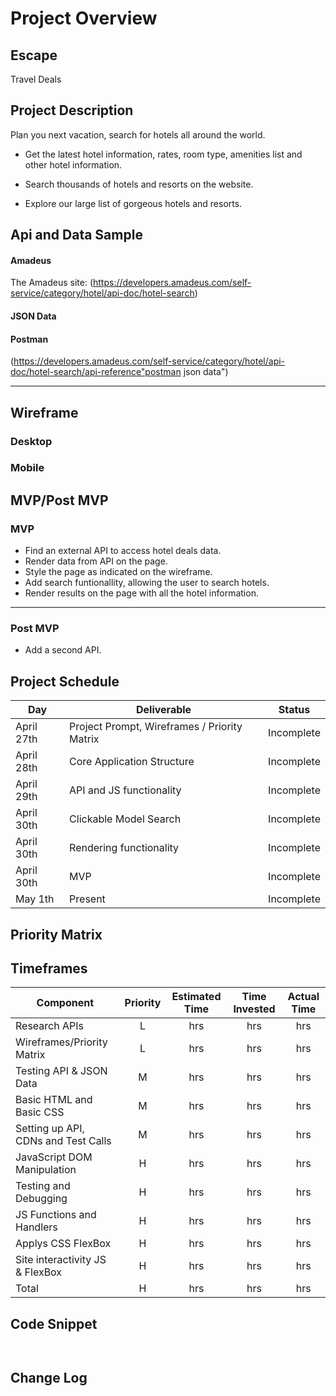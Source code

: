 # Project Overview

## Escape

Travel Deals

## Project Description

Plan you next vacation, search for hotels all around the world.

- Get the latest hotel information, rates, room type, amenities list and other hotel information.

-  Search thousands of hotels and resorts  on the website.

-  Explore our large list of gorgeous hotels and resorts.

## Api and Data Sample

#### Amadeus

The Amadeus site:
(https://developers.amadeus.com/self-service/category/hotel/api-doc/hotel-search)

#### JSON Data

#### Postman

(https://developers.amadeus.com/self-service/category/hotel/api-doc/hotel-search/api-reference"postman json data")

---



## Wireframe

### Desktop



### Mobile



## MVP/Post MVP

### MVP

- Find an external API to access hotel deals data.
- Render data from API on the page.
- Style the page as indicated on the wireframe.
- Add search funtionallity, allowing the user to search hotels.
- Render results on the page with all the hotel information.

---

### Post MVP

- Add a second API.




## Project Schedule

| Day             | Deliverable                                          | Status   |
| --------------- | ---------------------------------------------------- | -------- |
| April 27th      | Project Prompt, Wireframes / Priority Matrix         |Incomplete|
| April 28th      | Core Application Structure                           |Incomplete|
| April 29th      | API and JS functionality                             |Incomplete|
| April 30th      | Clickable Model Search                               |Incomplete|
| April 30th      | Rendering functionality                              |Incomplete|
| April 30th      | MVP                                                  |Incomplete|
| May 1th         | Present                                              |Incomplete|

## Priority Matrix





## Timeframes

| Component                           | Priority | Estimated Time | Time Invested | Actual Time |
| ----------------------------------- | :------: | :------------: | :-----------: | :---------: |
| Research APIs                       |    L     |      hrs       |     hrs       |    hrs      |
| Wireframes/Priority Matrix          |    L     |      hrs       |     hrs       |    hrs      |
| Testing API & JSON Data             |    M     |      hrs       |     hrs       |    hrs      |
| Basic HTML and Basic CSS            |    M     |      hrs       |     hrs       |    hrs      |
| Setting up API, CDNs and Test Calls |    M     |      hrs       |     hrs       |    hrs      |
| JavaScript DOM Manipulation         |    H     |      hrs       |     hrs       |    hrs      |
| Testing and Debugging               |    H     |      hrs       |     hrs       |    hrs      |
| JS Functions and Handlers           |    H     |      hrs       |     hrs       |    hrs      |
| Applys CSS FlexBox                  |    H     |      hrs       |     hrs       |    hrs      |
| Site interactivity JS & FlexBox     |    H     |      hrs       |     hrs       |    hrs      |
| Total                               |    H     |      hrs       |     hrs       |    hrs      |

## Code Snippet



```


```

## Change Log


